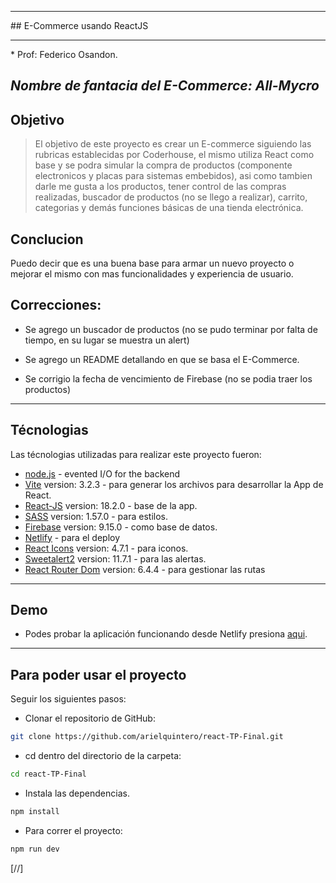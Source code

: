 <hr>
## E-Commerce usando ReactJS
<hr>
* Prof: Federico Osandon.


## _Nombre de fantacia del E-Commerce: All-Mycro_

## Objetivo

> El objetivo de este proyecto es crear un E-commerce siguiendo
> las rubricas establecidas por Coderhouse, el mismo utiliza React
> como base y se podra simular la compra de productos (componente
> electronicos y placas para sistemas embebidos), asi como tambien
> darle me gusta a los productos, tener control de las compras
> realizadas, buscador de productos (no se llego a realizar),
> carrito, categorias y demás funciones básicas de una tienda
> electrónica. 

## Conclucion

  Puedo decir que es una buena base para armar un nuevo proyecto
  o mejorar el mismo con mas funcionalidades y experiencia de usuario.

## Correcciones:

- Se agrego un buscador de productos (no se pudo terminar por
 falta de tiempo, en su lugar se muestra un alert)

- Se agrego un README detallando en que se basa el E-Commerce.

- Se corrigio la fecha de vencimiento de Firebase (no se podia 
 traer los productos)

<hr>

## Técnologias

Las técnologias utilizadas para realizar este proyecto fueron:
- [node.js] - evented I/O for the backend
- [Vite] version: 3.2.3 - para generar los archivos para desarrollar la App de React.
- [React-JS] version: 18.2.0 - base de la app.
- [SASS] version: 1.57.0 - para estilos.
- [Firebase] version: 9.15.0 - como base de datos.
- [Netlify] - para el deploy
- [React Icons] version: 4.7.1 - para iconos.
- [Sweetalert2] version: 11.7.1 - para las alertas.
- [React Router Dom] version: 6.4.4 - para gestionar las rutas

<hr>

## Demo

- Podes probar la aplicación funcionando desde Netlify 
presiona [aqui][dill].

<hr>

## Para poder usar el proyecto

Seguir los siguientes pasos:

* Clonar el repositorio de GitHub:
```sh
git clone https://github.com/arielquintero/react-TP-Final.git
```
* cd dentro del directorio de la carpeta:
```sh
cd react-TP-Final
```
* Instala las dependencias.

```sh
npm install
```
* Para correr el proyecto:

```sh
npm run dev
```

[//]

[dill]:<https://super-sorbet-49908c.netlify.app/>
[node.js]: <http://nodejs.org>
[React-JS]: <es.reactjs.org>
[Vite]: <vitejs.dev>
[SASS]: <sass-lang.com>
[Firebase]: <firebase.goolge.com>
[Netlify]: <www.netlify.com>
[React Icons]: <react-icons.github.io>
[Sweetalert2]: <sweetalert2.github.io>
[React Router Dom]: <rectrouter.com>


